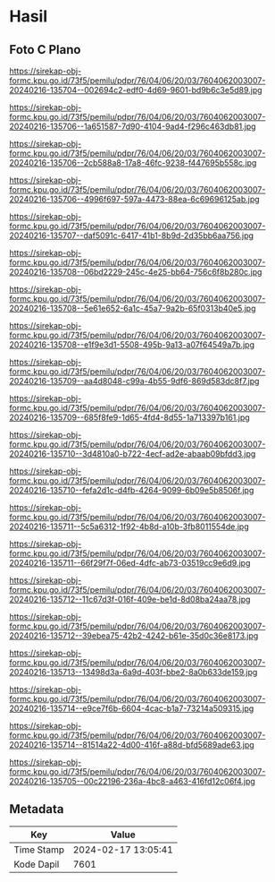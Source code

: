 # Hasil

## Foto C Plano

https://sirekap-obj-formc.kpu.go.id/73f5/pemilu/pdpr/76/04/06/20/03/7604062003007-20240216-135704--002694c2-edf0-4d69-9601-bd9b6c3e5d89.jpg

https://sirekap-obj-formc.kpu.go.id/73f5/pemilu/pdpr/76/04/06/20/03/7604062003007-20240216-135706--1a651587-7d90-4104-9ad4-f296c463db81.jpg

https://sirekap-obj-formc.kpu.go.id/73f5/pemilu/pdpr/76/04/06/20/03/7604062003007-20240216-135706--2cb588a8-17a8-46fc-9238-f447695b558c.jpg

https://sirekap-obj-formc.kpu.go.id/73f5/pemilu/pdpr/76/04/06/20/03/7604062003007-20240216-135706--4996f697-597a-4473-88ea-6c69696125ab.jpg

https://sirekap-obj-formc.kpu.go.id/73f5/pemilu/pdpr/76/04/06/20/03/7604062003007-20240216-135707--daf5091c-6417-41b1-8b9d-2d35bb6aa756.jpg

https://sirekap-obj-formc.kpu.go.id/73f5/pemilu/pdpr/76/04/06/20/03/7604062003007-20240216-135708--06bd2229-245c-4e25-bb64-756c6f8b280c.jpg

https://sirekap-obj-formc.kpu.go.id/73f5/pemilu/pdpr/76/04/06/20/03/7604062003007-20240216-135708--5e61e652-6a1c-45a7-9a2b-65f0313b40e5.jpg

https://sirekap-obj-formc.kpu.go.id/73f5/pemilu/pdpr/76/04/06/20/03/7604062003007-20240216-135708--e1f9e3d1-5508-495b-9a13-a07f64549a7b.jpg

https://sirekap-obj-formc.kpu.go.id/73f5/pemilu/pdpr/76/04/06/20/03/7604062003007-20240216-135709--aa4d8048-c99a-4b55-9df6-869d583dc8f7.jpg

https://sirekap-obj-formc.kpu.go.id/73f5/pemilu/pdpr/76/04/06/20/03/7604062003007-20240216-135709--685f8fe9-1d65-4fd4-8d55-1a713397b161.jpg

https://sirekap-obj-formc.kpu.go.id/73f5/pemilu/pdpr/76/04/06/20/03/7604062003007-20240216-135710--3d4810a0-b722-4ecf-ad2e-abaab09bfdd3.jpg

https://sirekap-obj-formc.kpu.go.id/73f5/pemilu/pdpr/76/04/06/20/03/7604062003007-20240216-135710--fefa2d1c-d4fb-4264-9099-6b09e5b8506f.jpg

https://sirekap-obj-formc.kpu.go.id/73f5/pemilu/pdpr/76/04/06/20/03/7604062003007-20240216-135711--5c5a6312-1f92-4b8d-a10b-3fb8011554de.jpg

https://sirekap-obj-formc.kpu.go.id/73f5/pemilu/pdpr/76/04/06/20/03/7604062003007-20240216-135711--66f29f7f-06ed-4dfc-ab73-03519cc9e6d9.jpg

https://sirekap-obj-formc.kpu.go.id/73f5/pemilu/pdpr/76/04/06/20/03/7604062003007-20240216-135712--11c67d3f-016f-409e-be1d-8d08ba24aa78.jpg

https://sirekap-obj-formc.kpu.go.id/73f5/pemilu/pdpr/76/04/06/20/03/7604062003007-20240216-135712--39ebea75-42b2-4242-b61e-35d0c36e8173.jpg

https://sirekap-obj-formc.kpu.go.id/73f5/pemilu/pdpr/76/04/06/20/03/7604062003007-20240216-135713--13498d3a-6a9d-403f-bbe2-8a0b633de159.jpg

https://sirekap-obj-formc.kpu.go.id/73f5/pemilu/pdpr/76/04/06/20/03/7604062003007-20240216-135714--e9ce7f6b-6604-4cac-b1a7-73214a509315.jpg

https://sirekap-obj-formc.kpu.go.id/73f5/pemilu/pdpr/76/04/06/20/03/7604062003007-20240216-135714--81514a22-4d00-416f-a88d-bfd5689ade63.jpg

https://sirekap-obj-formc.kpu.go.id/73f5/pemilu/pdpr/76/04/06/20/03/7604062003007-20240216-135705--00c22196-236a-4bc8-a463-416fd12c06f4.jpg


## Metadata

| Key        | Value               |
| ---------- | ------------------- |
| Time Stamp | 2024-02-17 13:05:41 |
| Kode Dapil | 7601                |



